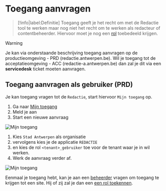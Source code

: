 # Toegang aanvragen
> [!info|label:Definitie]
> Toegang geeft je het recht om met de Redactie tool te werken maar nog niet het recht om te werken als redacteur of contentbeheerder. Hiervoor moet je nog een [rol](/#/redactie/content/toegang-werken-als) toebedeeld krijgen.

> [!warning]
> Je kan via onderstaande beschrijving toegang aanvragen op de productieomgeving - PRD (redactie.antwerpen.be). Wil je toegang tot de acceptatieomgeving - ACC (redactie-a.antwerpen.be) dan zal je dit via een **servicedesk** ticket moeten aanvragen.

## Toegang aanvragen als gebruiker (PRD)
Je kan toegang vragen tot de `Redactie`, start hiervoor `Mijn toegang` op. 

1. Ga naar [Mijn toegang <i class="fa-solid fa-xs fa-arrow-up-right-from-square"></i>](https://mijntoegang.antwerpen.be ':target="_blank"')
2. Meld je aan
3. Start een nieuwe aanvraag

![Mijn toegang](.//redactie/assets/mt-1.png)

1. Kies `Stad Antwerpen` als organisatie
2. vervolgens kies je de applicatie `REDACTIE`
3. en kies de rol `<tenant>_gebruiker` toe voor de tenant waar je in wil werken. 
4. Werk de aanvraag verder af.

![Mijn toegang](.//redactie/assets/mt-2.png)

Eenmaal je toegang hebt, kan je aan een [beheerder](/redactie/content/toegang-site-beheerder) vragen om toegang te krijgen tot een site. Hij of zij zal je dan een [een rol toekennen](/redactie/content/toegang-rollen-rechten).